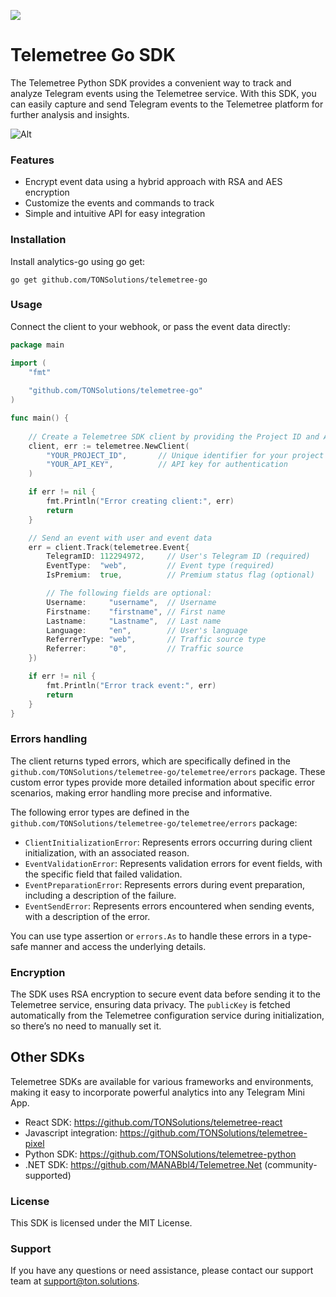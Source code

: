 ![](https://tc-images-api.s3.eu-central-1.amazonaws.com/gif_cropped.gif)
# Telemetree Go SDK

The Telemetree Python SDK provides a convenient way to track and analyze Telegram events using the Telemetree service. With this SDK, you can easily capture and send Telegram events to the Telemetree platform for further analysis and insights.

![Alt](https://repobeats.axiom.co/api/embed/18ee5bb9c80b65e0e060cd5b16802b38262b2a87.svg "Repobeats analytics image")

### Features

- Encrypt event data using a hybrid approach with RSA and AES encryption
- Customize the events and commands to track
- Simple and intuitive API for easy integration

### Installation

Install analytics-go using go get:

```shell
go get github.com/TONSolutions/telemetree-go
```

### Usage

Connect the client to your webhook, or pass the event data directly:

```go
package main

import (
	"fmt"
	
	"github.com/TONSolutions/telemetree-go"
)

func main() {
	
	// Create a Telemetree SDK client by providing the Project ID and API Key
	client, err := telemetree.NewClient(
		"YOUR_PROJECT_ID",       // Unique identifier for your project
		"YOUR_API_KEY",          // API key for authentication
	)

	if err != nil {
		fmt.Println("Error creating client:", err)
		return
	}

	// Send an event with user and event data
	err = client.Track(telemetree.Event{
		TelegramID: 112294972,     // User's Telegram ID (required)
		EventType:  "web",         // Event type (required)
		IsPremium:  true,          // Premium status flag (optional)

		// The following fields are optional:
		Username:     "username",  // Username
		Firstname:    "firstname", // First name
		Lastname:     "Lastname",  // Last name
		Language:     "en",        // User's language
		ReferrerType: "web",       // Traffic source type
		Referrer:     "0",         // Traffic source
	})

	if err != nil {
		fmt.Println("Error track event:", err)
		return
	}
}
```

### Errors handling
The client returns typed errors, which are specifically defined in the `github.com/TONSolutions/telemetree-go/telemetree/errors` package.
These custom error types provide more detailed information about specific error scenarios, making error handling more precise and informative.

The following error types are defined in the `github.com/TONSolutions/telemetree-go/telemetree/errors` package:
   - `ClientInitializationError`: Represents errors occurring during client initialization, with an associated reason.
   - `EventValidationError`: Represents validation errors for event fields, with the specific field that failed validation.
   - `EventPreparationError`: Represents errors during event preparation, including a description of the failure.
   - `EventSendError`: Represents errors encountered when sending events, with a description of the error.

You can use type assertion or `errors.As` to handle these errors in a type-safe manner and access the underlying details.


### Encryption

The SDK uses RSA encryption to secure event data before sending it to the Telemetree service, ensuring data privacy. The `publicKey` is fetched automatically from the Telemetree configuration service during initialization, so there’s no need to manually set it.

## Other SDKs
Telemetree SDKs are available for various frameworks and environments, making it easy to incorporate powerful analytics into any Telegram Mini App.
- React SDK: https://github.com/TONSolutions/telemetree-react
- Javascript integration: https://github.com/TONSolutions/telemetree-pixel
- Python SDK: https://github.com/TONSolutions/telemetree-python
- .NET SDK: https://github.com/MANABbl4/Telemetree.Net (community-supported)

### License

This SDK is licensed under the MIT License.
### Support

If you have any questions or need assistance, please contact our support team at support@ton.solutions.
